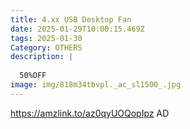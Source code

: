 ```yaml
---
title: 4.xx USB Desktop Fan
date: 2025-01-29T10:00:15.469Z
tags: 2025-01-30
Category: OTHERS
description: |
  
  50%OFF
image: img/818m34tbvpl._ac_sl1500_.jpg
---
```

https://amzlink.to/az0qyUOQopIpz
AD